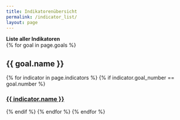 ```yaml
---
title: Indikatorenübersicht
permalink: /indicator_list/
layout: page
---
```


<b>Liste aller Indikatoren</b>
<br>
{% for goal in page.goals %}
  <h2>{{ goal.name }}</h2>
  {% for indicator in page.indicators %}
    {% if indicator.goal_number == goal.number %}
      <h3> <a href="{{ indicator.url }}">{{ indicator.name }}</a></h3>
    {% endif %}
  {% endfor %}
{% endfor %}
